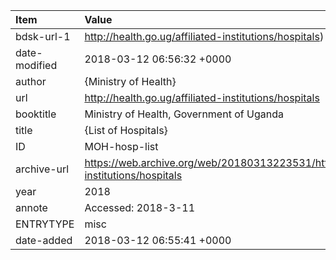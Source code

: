 | Item          | Value                                                                                            |
|:--------------|:-------------------------------------------------------------------------------------------------|
| bdsk-url-1    | http://health.go.ug/affiliated-institutions/hospitals)                                           |
| date-modified | 2018-03-12 06:56:32 +0000                                                                        |
| author        | {Ministry of Health}                                                                             |
| url           | http://health.go.ug/affiliated-institutions/hospitals                                            |
| booktitle     | Ministry of Health, Government of Uganda                                                         |
| title         | {List of Hospitals}                                                                              |
| ID            | MOH-hosp-list                                                                                    |
| archive-url   | https://web.archive.org/web/20180313223531/http://health.go.ug/affiliated-institutions/hospitals |
| year          | 2018                                                                                             |
| annote        | Accessed: 2018-3-11                                                                              |
| ENTRYTYPE     | misc                                                                                             |
| date-added    | 2018-03-12 06:55:41 +0000                                                                        |